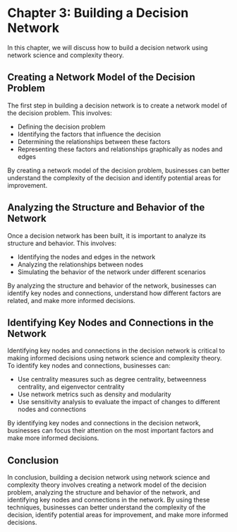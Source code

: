 Chapter 3: Building a Decision Network
======================================

In this chapter, we will discuss how to build a decision network using network science and complexity theory.

Creating a Network Model of the Decision Problem
------------------------------------------------

The first step in building a decision network is to create a network model of the decision problem. This involves:

* Defining the decision problem
* Identifying the factors that influence the decision
* Determining the relationships between these factors
* Representing these factors and relationships graphically as nodes and edges

By creating a network model of the decision problem, businesses can better understand the complexity of the decision and identify potential areas for improvement.

Analyzing the Structure and Behavior of the Network
---------------------------------------------------

Once a decision network has been built, it is important to analyze its structure and behavior. This involves:

* Identifying the nodes and edges in the network
* Analyzing the relationships between nodes
* Simulating the behavior of the network under different scenarios

By analyzing the structure and behavior of the network, businesses can identify key nodes and connections, understand how different factors are related, and make more informed decisions.

Identifying Key Nodes and Connections in the Network
----------------------------------------------------

Identifying key nodes and connections in the decision network is critical to making informed decisions using network science and complexity theory. To identify key nodes and connections, businesses can:

* Use centrality measures such as degree centrality, betweenness centrality, and eigenvector centrality
* Use network metrics such as density and modularity
* Use sensitivity analysis to evaluate the impact of changes to different nodes and connections

By identifying key nodes and connections in the decision network, businesses can focus their attention on the most important factors and make more informed decisions.

Conclusion
----------

In conclusion, building a decision network using network science and complexity theory involves creating a network model of the decision problem, analyzing the structure and behavior of the network, and identifying key nodes and connections in the network. By using these techniques, businesses can better understand the complexity of the decision, identify potential areas for improvement, and make more informed decisions.
